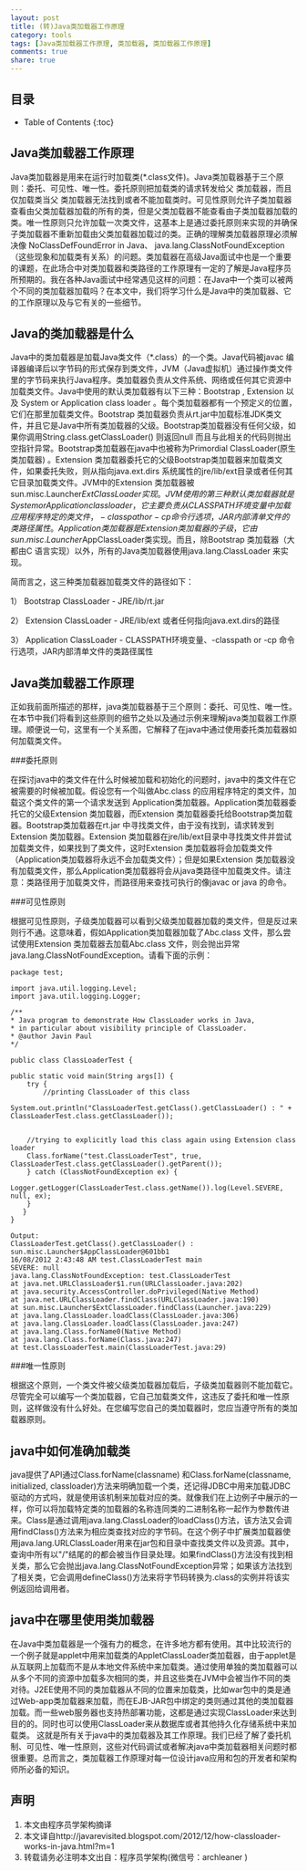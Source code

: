 ```yaml
---
layout: post
title: (转)Java类加载器工作原理
category: tools
tags: [Java类加载器工作原理, 类加载器, 类加载器工作原理]
comments: true
share: true
---
```

## 目录 ##

* Table of Contents
{:toc}

## Java类加载器工作原理 ##

Java类加载器是用来在运行时加载类(*.class文件)。Java类加载器基于三个原则：委托、可见性、唯一性。委托原则把加载类的请求转发给父 类加载器，而且仅加载类当父 类加载器无法找到或者不能加载类时。可见性原则允许子类加载器查看由父类加载器加载的所有的类，但是父类加载器不能查看由子类加载器加载的类。唯一性原则只允许加载一次类文件，这基本上是通过委托原则来实现的并确保子类加载器不重新加载由父类加载器加载过的类。正确的理解类加载器原理必须解决像 NoClassDefFoundError in Java、 java.lang.ClassNotFoundException（这些现象和加载类有关系）的问题。类加载器在高级Java面试中也是一个重要的课题，在此场合中对类加载器和类路径的工作原理有一定的了解是Java程序员所预期的。我在各种Java面试中经常遇见这样的问题：在Java中一个类可以被两个不同的类加载器加载吗？在本文中，我们将学习什么是Java中的类加载器、它的工作原理以及与它有关的一些细节。


## Java的类加载器是什么 ##

Java中的类加载器是加载Java类文件（*.class）的一个类。Java代码被javac 编译器编译后以字节码的形式保存到类文件，JVM（Java虚拟机）通过操作类文件里的字节码来执行Java程序。类加载器负责从文件系统、网络或任何其它资源中加载类文件。Java中使用的默认类加载器有以下三种：Bootstrap , Extension 以及 System or Application class loader 。每个类加载器都有一个预定义的位置，它们在那里加载类文件。Bootstrap 类加载器负责从rt.jar中加载标准JDK类文件，并且它是Java中所有类加载器的父级。Bootstrap类加载器没有任何父级，如果你调用String.class.getClassLoader() 则返回null 而且与此相关的代码则抛出空指针异常。Bootstrap类加载器在java中也被称为Primordial ClassLoader(原生类加载器) 。Extension 类加载器委托它的父级Bootstrap类加载器来加载类文件，如果委托失败，则从指向java.ext.dirs 系统属性的jre/lib/ext目录或者任何其它目录加载类文件。JVM中的Extension 类加载器被sun.misc.Launcher$ExtClassLoader实现。 JVM 使用的第三种默认类加载器就是System or Application class loader ，它主要负责从CLASSPATH环境变量中加载应用程序特定的类文件，-classpath or -cp 命令行选项， JAR内部清单文件的类路径属性。Application类加载器是Extension 类加载器的子级，它由sun.misc.Launcher$AppClassLoader类实现。而且，除Bootstrap 类加载器（大都由C 语言实现）以外，所有的Java类加载器使用java.lang.ClassLoader 来实现。

简而言之，这三种类加载器加载类文件的路径如下：

1） Bootstrap ClassLoader - JRE/lib/rt.jar

2） Extension ClassLoader - JRE/lib/ext 或者任何指向java.ext.dirs的路径

3） Application ClassLoader - CLASSPATH环境变量、-classpath or -cp 命令行选项，JAR内部清单文件的类路径属性

## Java类加载器工作原理 ## 

正如我前面所描述的那样，java类加载器基于三个原则：委托、可见性、唯一性。在本节中我们将看到这些原则的细节之处以及通过示例来理解java类加载器工作原理。顺便说一句，这里有一个关系图，它解释了在java中通过使用委托类加载器如何加载类文件。

###委托原则

在探讨java中的类文件在什么时候被加载和初始化的问题时，java中的类文件在它被需要的时候被加载。假设您有一个叫做Abc.class 的应用程序特定的类文件，加载这个类文件的第一个请求发送到 Application类加载器。Application类加载器委托它的父级Extension 类加载器，而Extension 类加载器委托给Bootstrap类加载器。Bootstrap类加载器在rt.jar 中寻找类文件，由于没有找到，请求转发到Extension 类加载器。Extension 类加载器在jre/lib/ext目录中寻找类文件并尝试加载类文件，如果找到了类文件，这时Extension 类加载器将会加载类文件（Application类加载器将永远不会加载类文件）；但是如果Extension 类加载器没有加载类文件，那么Application类加载器将会从java类路径中加载类文件。请注意：类路径用于加载类文件，而路径用来查找可执行的像javac or java 的命令。

###可见性原则

根据可见性原则，子级类加载器可以看到父级类加载器加载的类文件，但是反过来则行不通。这意味着，假如Application类加载器加载了Abc.class 文件，那么尝试使用Extension 类加载器去加载Abc.class 文件，则会抛出异常java.lang.ClassNotFoundException。请看下面的示例：

```
package test;

import java.util.logging.Level;
import java.util.logging.Logger;

/**
* Java program to demonstrate How ClassLoader works in Java,
* in particular about visibility principle of ClassLoader.
* @author Javin Paul
*/

public class ClassLoaderTest {

public static void main(String args[]) {
    try { 
        //printing ClassLoader of this class
        System.out.println("ClassLoaderTest.getClass().getClassLoader() : " + ClassLoaderTest.class.getClassLoader());
    
    
    //trying to explicitly load this class again using Extension class loader
    Class.forName("test.ClassLoaderTest", true, ClassLoaderTest.class.getClassLoader().getParent());
    } catch (ClassNotFoundException ex) {
        Logger.getLogger(ClassLoaderTest.class.getName()).log(Level.SEVERE, null, ex);
    }
   }
}

Output:
ClassLoaderTest.getClass().getClassLoader() : sun.misc.Launcher$AppClassLoader@601bb1
16/08/2012 2:43:48 AM test.ClassLoaderTest main
SEVERE: null
java.lang.ClassNotFoundException: test.ClassLoaderTest
at java.net.URLClassLoader$1.run(URLClassLoader.java:202)
at java.security.AccessController.doPrivileged(Native Method)
at java.net.URLClassLoader.findClass(URLClassLoader.java:190)
at sun.misc.Launcher$ExtClassLoader.findClass(Launcher.java:229)
at java.lang.ClassLoader.loadClass(ClassLoader.java:306)
at java.lang.ClassLoader.loadClass(ClassLoader.java:247)
at java.lang.Class.forName0(Native Method)
at java.lang.Class.forName(Class.java:247)
at test.ClassLoaderTest.main(ClassLoaderTest.java:29)
```

###唯一性原则 

根据这个原则，一个类文件被父级类加载器加载后，子级类加载器则不能加载它。尽管完全可以编写一个类加载器，它自己加载类文件，这违反了委托和唯一性原则，这样做没有什么好处。在您编写您自己的类加载器时，您应当遵守所有的类加载器原则。

## java中如何准确加载类
java提供了API通过Class.forName(classname) 和Class.forName(classname, initialized, classloader)方法来明确加载一个类，还记得JDBC中用来加载JDBC驱动的方式吗，就是使用该机制来加载对应的类。就像我们在上边例子中展示的一样，你可以将加载特定类的加载器的名称连同类的二进制名称一起作为参数传进来。Class是通过调用java.lang.ClassLoader的loadClass()方法，该方法又会调用findClass()方法来为相应类查找对应的字节码。在这个例子中扩展类加载器使用java.lang.URLClassLoader用来在jar包和目录中查找类文件以及资源。其中，查询中所有以"/"结尾的的都会被当作目录处理。如果findClass()方法没有找到相关类，那么它会抛出java.lang.ClassNotFoundException异常；如果该方法找到了相关类，它会调用defineClass()方法来将字节码转换为.class的实例并将该实例返回给调用者。

## java中在哪里使用类加载器
在Java中类加载器是一个强有力的概念，在许多地方都有使用。其中比较流行的一个例子就是applet中用来加载类的AppletClassLoader类加载器，由于applet是从互联网上加载而不是从本地文件系统中来加载类。通过使用单独的类加载器可以从多个不同的资源中加载多次相同的类，并且这些类在JVM中会被当作不同的类对待。J2EE使用不同的类加载器从不同的位置来加载类，比如war包中的类是通过Web-app类加载器来加载，而在EJB-JAR包中绑定的类则通过其他的类加载器加载。而一些web服务器也支持热部署功能，这都是通过实现ClassLoader来达到目的的。同时也可以使用ClassLoader来从数据库或者其他持久化存储系统中来加载类。
这就是所有关于java中的类加载器及其工作原理。我们已经了解了委托机制、可见性、唯一性原则，这些对代码调试或者解决java中类加载器相关问题时都很重要。总而言之，类加载器工作原理对每一位设计java应用和包的开发者和架构师所必备的知识。

## 声明
1. 本文由程序员学架构摘译
2. 本文译自http://javarevisited.blogspot.com/2012/12/how-classloader-works-in-java.html?m=1
3. 转载请务必注明本文出自：程序员学架构(微信号：archleaner )